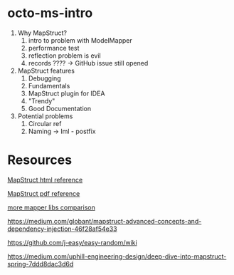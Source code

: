 # octo-ms-intro

1. Why MapStruct?
   1. intro to problem with ModelMapper
   2. performance test
   3. reflection problem is evil
   4. records ???? -> GitHub issue still opened
2. MapStruct features
   1. Debugging
   2. Fundamentals
   3. MapStruct plugin for IDEA
   4. "Trendy"
   5. Good Documentation
3. Potential problems
   1. Circular ref
   2. Naming -> Iml - postfix


# Resources

[MapStruct html reference](https://mapstruct.org/documentation/stable/reference/html)

[MapStruct pdf reference](https://mapstruct.org/documentation/stable/reference/pdf/mapstruct-reference-guide.pdf)

[more mapper libs comparison](https://www.baeldung.com/java-performance-mapping-frameworks)


https://medium.com/globant/mapstruct-advanced-concepts-and-dependency-injection-46f28af54e33

https://github.com/j-easy/easy-random/wiki

https://medium.com/uphill-engineering-design/deep-dive-into-mapstruct-spring-7ddd8dac3d6d
